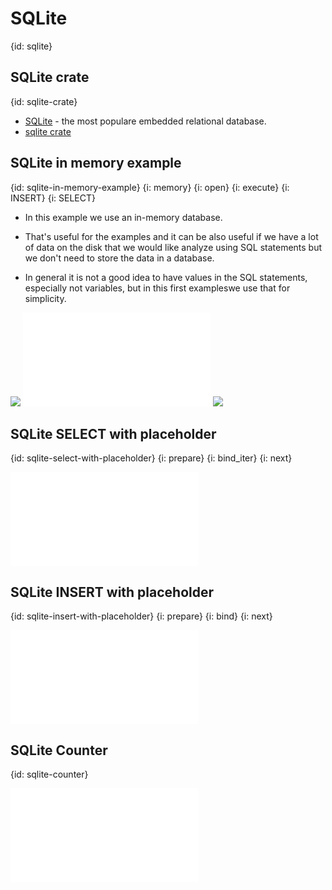 # SQLite
{id: sqlite}

## SQLite crate
{id: sqlite-crate}

* [SQLite](https://sqlite.org/) - the most populare embedded relational database.
* [sqlite crate](https://crates.io/crates/sqlite)

## SQLite in memory example
{id: sqlite-in-memory-example}
{i: memory}
{i: open}
{i: execute}
{i: INSERT}
{i: SELECT}

* In this example we use an in-memory database.
* That's useful for the examples and it can be also useful if we have a lot of data on the disk that we would like analyze using SQL statements but we don't need to store the data in a database.

* In general it is not a good idea to have values in the SQL statements, especially not variables, but in this first exampleswe use that for simplicity.

![](examples/sqlite/in-memory-example/Cargo.toml)
![](examples/sqlite/in-memory-example/src/main.rs)
![](examples/sqlite/in-memory-example/out.out)


## SQLite SELECT with placeholder
{id: sqlite-select-with-placeholder}
{i: prepare}
{i: bind_iter}
{i: next}


![](examples/sqlite/in-memory-select-placeholders/src/main.rs)

## SQLite INSERT with placeholder
{id: sqlite-insert-with-placeholder}
{i: prepare}
{i: bind}
{i: next}

![](examples/sqlite/in-memory-insert-placeholders/src/main.rs)

## SQLite Counter
{id: sqlite-counter}

![](examples/sqlite/counter/src/main.rs)

